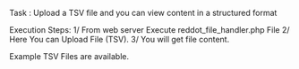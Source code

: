  Task : Upload a TSV file and you can view content in a structured format

Execution Steps:
1/ From web server Execute reddot_file_handler.php File
2/ Here You can Upload File (TSV).
3/ You will get file content.

Example TSV Files are available.
